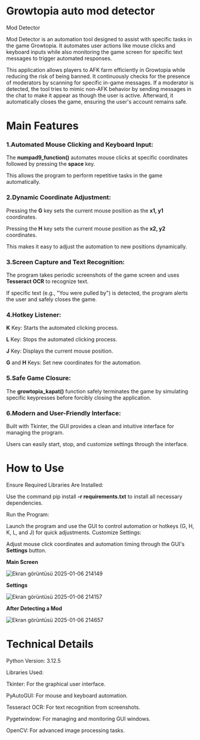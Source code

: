# Growtopia auto mod detector

Mod Detector

Mod Detector is an automation tool designed to assist with specific tasks in the game Growtopia. It automates user actions like mouse clicks and keyboard inputs while also monitoring the game screen for specific text messages to trigger automated responses.

This application allows players to AFK farm efficiently in Growtopia while reducing the risk of being banned. It continuously checks for the presence of moderators by scanning for specific in-game messages. If a moderator is detected, the tool tries to mimic non-AFK behavior by sending messages in the chat to make it appear as though the user is active. Afterward, it automatically closes the game, ensuring the user's account remains safe.

# Main Features
### 1.Automated Mouse Clicking and Keyboard Input:

The **numpad9_function()** automates mouse clicks at specific coordinates followed by pressing the **space** key.

This allows the program to perform repetitive tasks in the game automatically.

### 2.Dynamic Coordinate Adjustment:

Pressing the **G** key sets the current mouse position as the **x1, y1** coordinates.

Pressing the **H** key sets the current mouse position as the **x2, y2** coordinates.

This makes it easy to adjust the automation to new positions dynamically.

### 3.Screen Capture and Text Recognition:

The program takes periodic screenshots of the game screen and uses **Tesseract OCR** to recognize text.

If specific text (e.g., "You were pulled by") is detected, the program alerts the user and safely closes the game.

### 4.Hotkey Listener:

**K** Key: Starts the automated clicking process.

**L** Key: Stops the automated clicking process.

**J** Key: Displays the current mouse position.

**G** and **H** Keys: Set new coordinates for the automation.

### 5.Safe Game Closure:

The **growtopia_kapat()** function safely terminates the game by simulating specific keypresses before forcibly closing the application.

### 6.Modern and User-Friendly Interface:

Built with Tkinter, the GUI provides a clean and intuitive interface for managing the program.

Users can easily start, stop, and customize settings through the interface.

# How to Use
Ensure Required Libraries Are Installed:

Use the command pip install **-r requirements.txt** to install all necessary dependencies.

Run the Program:

Launch the program and use the GUI to control automation or hotkeys (G, H, K, L, and J) for quick adjustments.
Customize Settings:

Adjust mouse click coordinates and automation timing through the GUI's **Settings** button.

**Main Screen**

![Ekran görüntüsü 2025-01-06 214149](https://github.com/user-attachments/assets/2b1ec01f-f8ae-4644-9b80-721b628c0035)

**Settings**

![Ekran görüntüsü 2025-01-06 214157](https://github.com/user-attachments/assets/905e39e2-5746-491e-b91a-efea083ce26c)

**After Detecting a Mod**

![Ekran görüntüsü 2025-01-06 214657](https://github.com/user-attachments/assets/2bd9ce94-5794-4920-af0f-5b7bc725610f)

# Technical Details
Python Version: 3.12.5

Libraries Used:

Tkinter: For the graphical user interface.

PyAutoGUI: For mouse and keyboard automation.

Tesseract OCR: For text recognition from screenshots.

Pygetwindow: For managing and monitoring GUI windows.

OpenCV: For advanced image processing tasks.
